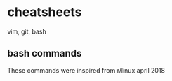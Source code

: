 # cheatsheets
vim, git, bash 

## bash commands

These commands were inspired from r/linux april 2018
